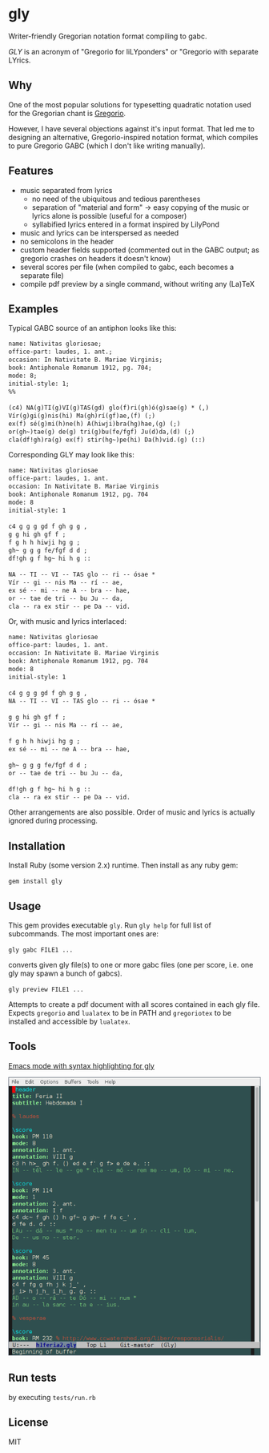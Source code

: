 # gly

Writer-friendly Gregorian notation format compiling to gabc.

*GLY* is an acronym of "Gregorio for liLYponders" or
"Gregorio with separate LYrics.

## Why

One of the most popular solutions for typesetting quadratic
notation used for the Gregorian chant is [Gregorio][gregorio].

However, I have several objections against it's input format.
That led me to designing an alternative, Gregorio-inspired
notation format, which compiles to pure Gregorio GABC
(which I don't like writing manually).

## Features

* music separated from lyrics
  * no need of the ubiquitous and tedious parentheses
  * separation of "material and form" -> easy copying of the music or
    lyrics alone is possible (useful for a composer)
  * syllabified lyrics entered in a format inspired by LilyPond
* music and lyrics can be interspersed as needed
* no semicolons in the header
* custom header fields supported (commented out in the GABC output;
  as gregorio crashes on headers it doesn't know)
* several scores per file (when compiled to gabc, each becomes
  a separate file)
* compile pdf preview by a single command, without writing any (La)TeX

## Examples

Typical GABC source of an antiphon looks like this:

    name: Nativitas gloriosae;
    office-part: laudes, 1. ant.;
    occasion: In Nativitate B. Mariae Virginis;
    book: Antiphonale Romanum 1912, pg. 704;
    mode: 8;
    initial-style: 1;
    %%
    
    (c4) NA(g)TI(g)VI(g)TAS(gd) glo(f)ri(gh)ó(g)sae(g) * (,)
    Vír(g)gi(g)nis(hi) Ma(gh)rí(gf)ae,(f) (;)
    ex(f) sé(g)mi(h)ne(h) A(hiwji)bra(hg)hae,(g) (;)
    or(gh~)tae(g) de(g) tri(g)bu(fe/fgf) Ju(d)da,(d) (;)
    cla(df!gh)ra(g) ex(f) stir(hg~)pe(hi) Da(h)vid.(g) (::)

Corresponding GLY may look like this:

    name: Nativitas gloriosae
    office-part: laudes, 1. ant.
    occasion: In Nativitate B. Mariae Virginis
    book: Antiphonale Romanum 1912, pg. 704
    mode: 8
    initial-style: 1
    
    c4 g g g gd f gh g g ,
    g g hi gh gf f ;
    f g h h hiwji hg g ;
    gh~ g g g fe/fgf d d ;
    df!gh g f hg~ hi h g ::
    
    NA -- TI -- VI -- TAS glo -- ri -- ósae *
    Vír -- gi -- nis Ma -- rí -- ae,
    ex sé -- mi -- ne A -- bra -- hae,
    or -- tae de tri -- bu Ju -- da,
    cla -- ra ex stir -- pe Da -- vid.

Or, with music and lyrics interlaced:

    name: Nativitas gloriosae
    office-part: laudes, 1. ant.
    occasion: In Nativitate B. Mariae Virginis
    book: Antiphonale Romanum 1912, pg. 704
    mode: 8
    initial-style: 1
    
    c4 g g g gd f gh g g ,
    NA -- TI -- VI -- TAS glo -- ri -- ósae *
    
    g g hi gh gf f ;
    Vír -- gi -- nis Ma -- rí -- ae,
    
    f g h h hiwji hg g ;
    ex sé -- mi -- ne A -- bra -- hae,
    
    gh~ g g g fe/fgf d d ;
    or -- tae de tri -- bu Ju -- da,
    
    df!gh g f hg~ hi h g ::
    cla -- ra ex stir -- pe Da -- vid.

Other arrangements are also possible. Order of music and lyrics
is actually ignored during processing.

## Installation

Install Ruby (some version 2.x) runtime. Then install as any ruby gem:

`gem install gly`

## Usage

This gem provides executable `gly`. Run `gly help` for full list
of subcommands. The most important ones are:

`gly gabc FILE1 ...`

converts given gly file(s) to one or more gabc files (one per score,
i.e. one gly may spawn a bunch of gabcs).

`gly preview FILE1 ...`

Attempts to create a pdf document with all scores contained in each
gly file. Expects `gregorio` and `lualatex` to be in PATH
and `gregoriotex` to be installed and accessible by `lualatex`.

## Tools

[Emacs mode with syntax highlighting for gly][elisp]

![Editing gly in emacs](/doc/img/gly_emacs_scr.png)

## Run tests

by executing `tests/run.rb`

## License

MIT

[gregorio]: https://github.com/gregorio-project/gregorio
[elisp]: /tree/master/elisp
